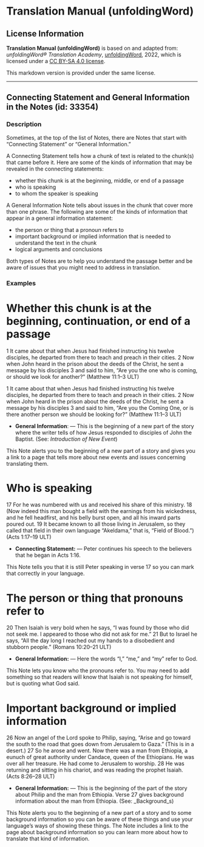 # Translation Manual (unfoldingWord)

## License Information

**Translation Manual (unfoldingWord)** is based on and adapted from: _unfoldingWord® Translation Academy_, [unfoldingWord](https://unfoldingword.org/utw), 2022, which is licensed under a [CC BY-SA 4.0 license](https://creativecommons.org/licenses/by-sa/4.0/legalcode.en).

This markdown version is provided under the same license.



--------------------------------

## Connecting Statement and General Information in the Notes (id: 33354)

### Description

Sometimes, at the top of the list of Notes, there are Notes that start with “Connecting Statement” or “General Information.”

A Connecting Statement tells how a chunk of text is related to the chunk(s) that came before it. Here are some of the kinds of information that may be revealed in the connecting statements:

* whether this chunk is at the beginning, middle, or end of a passage
* who is speaking
* to whom the speaker is speaking

A General Information Note tells about issues in the chunk that cover more than one phrase. The following are some of the kinds of information that appear in a general information statement:

* the person or thing that a pronoun refers to
* important background or implied information that is needed to understand the text in the chunk
* logical arguments and conclusions

Both types of Notes are to help you understand the passage better and be aware of issues that you might need to address in translation.

### Examples

Whether this chunk is at the beginning, continuation, or end of a passage
=========================================================================

1 It came about that when Jesus had finished instructing his twelve disciples, he departed from there to teach and preach in their cities. 2 Now when John heard in the prison about the deeds of the Christ, he sent a message by his disciples 3 and said to him, “Are you the one who is coming, or should we look for another?” (Matthew 11:1–3 ULT)

1 It came about that when Jesus had finished instructing his twelve disciples, he departed from there to teach and preach in their cities. 2 Now when John heard in the prison about the deeds of the Christ, he sent a message by his disciples 3 and said to him, “Are you the Coming One, or is there another person we should be looking for?” (Matthew 11:1–3 ULT)

* **General Information**: — This is the beginning of a new part of the story where the writer tells of how Jesus responded to disciples of John the Baptist. (See: *Introduction of New Event*)

This Note alerts you to the beginning of a new part of a story and gives you a link to a page that tells more about new events and issues concerning translating them.

Who is speaking
===============

17 For he was numbered with us and received his share of this ministry. 18 (Now indeed this man bought a field with the earnings from his wickedness, and he fell headfirst, and his belly burst open, and all his inward parts poured out. 19 It became known to all those living in Jerusalem, so they called that field in their own language “Akeldama,” that is, “Field of Blood.”) (Acts 1:17–19 ULT)

* **Connecting Statement:** — Peter continues his speech to the believers that he began in Acts 1:16\.

This Note tells you that it is still Peter speaking in verse 17 so you can mark that correctly in your language.

The person or thing that pronouns refer to
==========================================

20 Then Isaiah is very bold when he says, “I was found by those who did not seek me. I appeared to those who did not ask for me.” 21 But to Israel he says, “All the day long I reached out my hands to a disobedient and stubborn people.” (Romans 10:20–21 ULT)

* **General Information:** — Here the words “I,” “me,” and “my” refer to God.

This Note lets you know who the pronouns refer to. You may need to add something so that readers will know that Isaiah is not speaking for himself, but is quoting what God said.

Important background or implied information
===========================================

26 Now an angel of the Lord spoke to Philip, saying, “Arise and go toward the south to the road that goes down from Jerusalem to Gaza.” (This is in a desert.) 27 So he arose and went. Now there was a man from Ethiopia, a eunuch of great authority under Candace, queen of the Ethiopians. He was over all her treasure. He had come to Jerusalem to worship. 28 He was returning and sitting in his chariot, and was reading the prophet Isaiah. (Acts 8:26–28 ULT)

* **General Information:** — This is the beginning of the part of the story about Philip and the man from Ethiopia. Verse 27 gives background information about the man from Ethiopia. (See: \_Background\_s)

This Note alerts you to the beginning of a new part of a story and to some background information so you can be aware of these things and use your language’s ways of showing these things. The Note includes a link to the page about background information so you can learn more about how to translate that kind of information.


